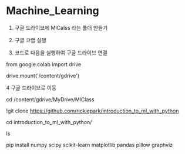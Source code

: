 # Machine_Learning

1. 구글 드라이브에 MlCalss 라는 폴더 만들기 

2. 구글 코랩 실행

3. 코드로 다음을 실행하여 구글 드라이브 연결

from google.colab import drive

drive.mount('/content/gdrive')

4 구글 드라이브로 이동

cd /content/gdrive/MyDrive/MlClass


!git clone https://github.com/rickiepark/introduction_to_ml_with_python


cd introduction_to_ml_with_python/

ls


pip install numpy scipy scikit-learn matplotlib pandas pillow graphviz

